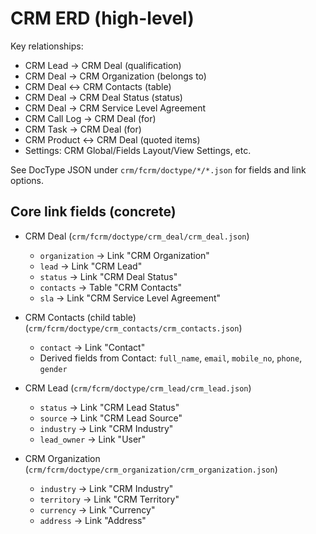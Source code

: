 # CRM ERD (high-level)

Key relationships:
- CRM Lead → CRM Deal (qualification)
- CRM Deal → CRM Organization (belongs to)
- CRM Deal ↔ CRM Contacts (table)
- CRM Deal → CRM Deal Status (status)
- CRM Deal → CRM Service Level Agreement
- CRM Call Log → CRM Deal (for)
- CRM Task → CRM Deal (for)
- CRM Product ↔ CRM Deal (quoted items)
- Settings: CRM Global/Fields Layout/View Settings, etc.

See DocType JSON under `crm/fcrm/doctype/*/*.json` for fields and link options.

## Core link fields (concrete)

- CRM Deal (`crm/fcrm/doctype/crm_deal/crm_deal.json`)
  - `organization` → Link "CRM Organization"
  - `lead` → Link "CRM Lead"
  - `status` → Link "CRM Deal Status"
  - `contacts` → Table "CRM Contacts"
  - `sla` → Link "CRM Service Level Agreement"

- CRM Contacts (child table) (`crm/fcrm/doctype/crm_contacts/crm_contacts.json`)
  - `contact` → Link "Contact"
  - Derived fields from Contact: `full_name`, `email`, `mobile_no`, `phone`, `gender`

- CRM Lead (`crm/fcrm/doctype/crm_lead/crm_lead.json`)
  - `status` → Link "CRM Lead Status"
  - `source` → Link "CRM Lead Source"
  - `industry` → Link "CRM Industry"
  - `lead_owner` → Link "User"

- CRM Organization (`crm/fcrm/doctype/crm_organization/crm_organization.json`)
  - `industry` → Link "CRM Industry"
  - `territory` → Link "CRM Territory"
  - `currency` → Link "Currency"
  - `address` → Link "Address"
